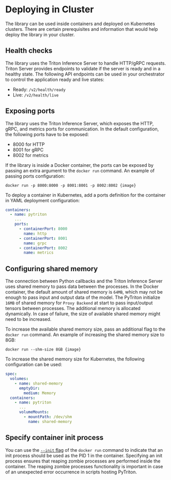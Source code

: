<!--
Copyright (c) 2022-2023, NVIDIA CORPORATION & AFFILIATES. All rights reserved.

Licensed under the Apache License, Version 2.0 (the "License");
you may not use this file except in compliance with the License.
You may obtain a copy of the License at

    http://www.apache.org/licenses/LICENSE-2.0

Unless required by applicable law or agreed to in writing, software
distributed under the License is distributed on an "AS IS" BASIS,
WITHOUT WARRANTIES OR CONDITIONS OF ANY KIND, either express or implied.
See the License for the specific language governing permissions and
limitations under the License.
-->

# Deploying in Cluster

The library can be used inside containers and deployed on Kubernetes clusters. There are certain prerequisites and
information that would help deploy the library in your cluster.

## Health checks

The library uses the Triton Inference Server to handle HTTP/gRPC requests. Triton Server provides endpoints to validate if
the server is ready and in a healthy state. The following API endpoints can be used in your orchestrator to
control the application ready and live states:

- Ready: `/v2/health/ready`
- Live: `/v2/health/live`

## Exposing ports

The library uses the Triton Inference Server, which exposes the HTTP, gRPC, and metrics ports for communication. In the default
configuration, the following ports have to be exposed:

- 8000 for HTTP
- 8001 for gRPC
- 8002 for metrics

If the library is inside a Docker container, the ports can be exposed by passing an extra argument to the `docker run`
command. An example of passing ports configuration:

<!--pytest.mark.skip-->

```shell
docker run -p 8000:8000 -p 8001:8001 -p 8002:8002 {image}
```

To deploy a container in Kubernetes, add a ports definition for the container in YAML deployment configuration:

```yaml
containers:
  - name: pytriton
    ...
    ports:
      - containerPort: 8000
        name: http
      - containerPort: 8001
        name: grpc
      - containerPort: 8002
        name: metrics
```

## Configuring shared memory

The connection between Python callbacks and the Triton Inference Server uses shared memory to pass data between the
processes. In the Docker container, the default amount of shared memory is `64MB`, which may not be enough to pass input and
output data of the model. The PyTriton initialize `16MB` of shared memory for `Proxy Backend` at start to pass
input/output tensors between processes. The additional memory is allocated dynamically. In case of failure, the size
of available shared memory might need to be increased.

To increase the available shared memory size, pass an additional flag to the `docker run` command.
An example of increasing the shared memory size to 8GB:

<!--pytest.mark.skip-->

```shell
docker run --shm-size 8GB {image}
```
To increase the shared memory size for Kubernetes, the following configuration can be used:

```yaml
spec:
  volumes:
    - name: shared-memory
      emptyDir:
        medium: Memory
  containers:
    - name: pytriton
      ...
      volumeMounts:
        - mountPath: /dev/shm
          name: shared-memory
```

## Specify container init process

You can use the [`--init` flag](https://docs.docker.com/engine/reference/run/#specify-an-init-process) of the `docker run`
command to indicate that an init process should be used as the PID 1 in the container.
Specifying an init process ensures that reaping zombie processes are performed inside the container. The reaping zombie
processes functionality is important in case of an unexpected error occurrence in scripts hosting PyTriton.